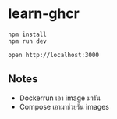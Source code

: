 # learn-ghcr

```
npm install
npm run dev
```

```
open http://localhost:3000
```

## Notes

- Dockerrun เอา image มารัน
- Compose เอามาช่วยรัน images
